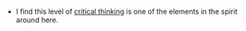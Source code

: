 - I find this level of [critical thinking](https://joemorrison.substack.com/p/how-to-change-an-industry) is one of the elements in the spirit around here.